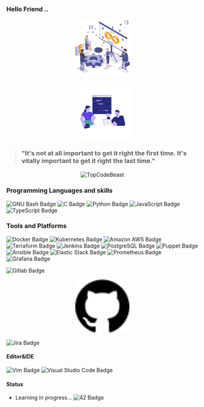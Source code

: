 ### Hello Friend ..


<p align="center">
  <img src="https://github.com/Oussamazz/Oussamazz/blob/main/animation_devops.gif" alt="devops_gif" />
</p>
<p align="center">
  <img src="https://github.com/Oussamazz/Oussamazz/blob/main/back-dev.gif" alt="back-end-dev_gif" />
</p>


> ### "It's not at all important to get it right the first time. It's vitally important to get it right the last time."
<p align="center"><img height="180em" src="http://github-profile-summary-cards.vercel.app/api/cards/profile-details?username=oussamazz&theme=calm" alt="TopCodeBeast" align = "center"/></p>

### Programming Languages and skills
![GNU Bash Badge](https://img.shields.io/badge/GNU%20Bash-4EAA25?logo=gnubash&logoColor=fff&style=flat)
![C Badge](https://img.shields.io/badge/C-A8B9CC?logo=c&logoColor=fff&style=flat)
![Python Badge](https://img.shields.io/badge/Python-3776AB?logo=python&logoColor=fff&style=flat)
![JavaScript Badge](https://img.shields.io/badge/JavaScript-F7DF1E?logo=javascript&logoColor=000&style=flat)
![TypeScript Badge](https://img.shields.io/badge/TypeScript-3178C6?logo=typescript&logoColor=fff&style=flat)

### Tools and Platforms
![Docker Badge](https://img.shields.io/badge/Docker-2496ED?logo=docker&logoColor=fff&style=flat)
![Kubernetes Badge](https://img.shields.io/badge/Kubernetes-326CE5?logo=kubernetes&logoColor=fff&style=flat)
![Amazon AWS Badge](https://img.shields.io/badge/Amazon%20AWS-232F3E?logo=amazonaws&logoColor=fff&style=flat)
![Terraform Badge](https://img.shields.io/badge/Terraform-844FBA?logo=terraform&logoColor=fff&style=flat)
![Jenkins Badge](https://img.shields.io/badge/Jenkins-D24939?logo=jenkins&logoColor=fff&style=flat)
![PostgreSQL Badge](https://img.shields.io/badge/PostgreSQL-4169E1?logo=postgresql&logoColor=fff&style=flat)
![Puppet Badge](https://img.shields.io/badge/Puppet-FFAE1A?logo=puppet&logoColor=fff&style=flat)
![Ansible Badge](https://img.shields.io/badge/Ansible-E00?logo=ansible&logoColor=fff&style=flat)
![Elastic Stack Badge](https://img.shields.io/badge/Elastic%20Stack-005571?logo=elasticstack&logoColor=fff&style=flat)
![Prometheus Badge](https://img.shields.io/badge/Prometheus-E6522C?logo=prometheus&logoColor=fff&style=flat)
![Grafana Badge](https://img.shields.io/badge/Grafana-F46800?logo=grafana&logoColor=fff&style=flat)

![Gitlab Badge](https://img.shields.io/badge/logo-gitlab-blue?logo=gitlab)
<p align="center">
  <img src="https://github.com/Oussamazz/Oussamazz/blob/main/github.svg" alt="github.com/oussamazz" width="142" height="142" />
</p>

![Jira Badge](https://img.shields.io/badge/Jira-0052CC?logo=jira&logoColor=fff&style=flat)

#### Editor&IDE
![Vim Badge](https://img.shields.io/badge/Vim-019733?logo=vim&logoColor=fff&style=flat)
![Visual Studio Code Badge](https://img.shields.io/badge/Visual%20Studio%20Code-007ACC?logo=visualstudiocode&logoColor=fff&style=flat)

#### Status
- Learning in progress...
![42 Badge](https://img.shields.io/badge/42-000?logo=42&logoColor=fff&style=flat)
<!--
**Oussamazz/Oussamazz** is a ✨ _special_ ✨ repository because its `README.md` (this file) appears on your GitHub profile.

Here are some ideas to get you started:

- 🔭 I’m currently working on ...
- 🌱 I’m currently learning ...
- 👯 I’m looking to collaborate on ...
- 🤔 I’m looking for help with ...
- 💬 Ask me about ...
- 📫 How to reach me: ...
- 😄 Pronouns: ...
- ⚡ Fun fact: ...
-->
